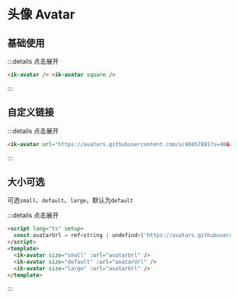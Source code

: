# 头像 Avatar

## 基础使用

<ik-avatar /><ik-avatar square />

:::details 点击展开

```html
<ik-avatar /> <ik-avatar square />
```

:::

## 自定义链接

<ik-avatar url="https://avatars.githubusercontent.com/u/40457081?s=48&v=4" />
:::details 点击展开

```html
<ik-avatar url="https://avatars.githubusercontent.com/u/40457081?s=48&v=4" />
```

:::

## 大小可选

可选`small`、`default`、`large`，默认为`default`
<ik-avatar size="small" url="https://avatars.githubusercontent.com/u/40457081?s=48&v=4" />
<ik-avatar size="default" url="https://avatars.githubusercontent.com/u/40457081?s=48&v=4" />
<ik-avatar size="large" url="https://avatars.githubusercontent.com/u/40457081?s=48&v=4" />

:::details 点击展开

```html
<script lang="ts" setup>
  const avatarUrl = ref<string | undefind>('https://avatars.githubusercontent.com/u/40457081?s=48&v=4')
</script>
<template>
  <ik-avatar size="small" :url="avatarUrl" />
  <ik-avatar size="default" :url="avatarUrl" />
  <ik-avatar size="large" :url="avatarUrl" />
</template>
```

:::
